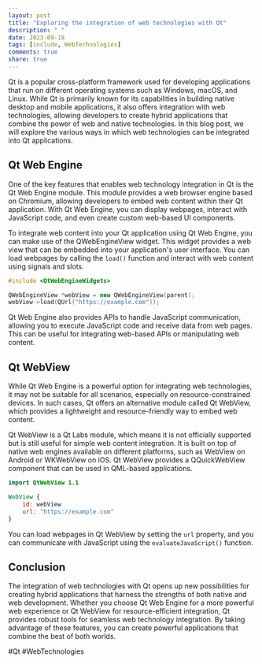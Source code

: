 ```yaml
---
layout: post
title: "Exploring the integration of web technologies with Qt"
description: " "
date: 2023-09-18
tags: [include, WebTechnologies]
comments: true
share: true
---
```


Qt is a popular cross-platform framework used for developing applications that run on different operating systems such as Windows, macOS, and Linux. While Qt is primarily known for its capabilities in building native desktop and mobile applications, it also offers integration with web technologies, allowing developers to create hybrid applications that combine the power of web and native technologies. In this blog post, we will explore the various ways in which web technologies can be integrated into Qt applications.

## Qt Web Engine

One of the key features that enables web technology integration in Qt is the Qt Web Engine module. This module provides a web browser engine based on Chromium, allowing developers to embed web content within their Qt application. With Qt Web Engine, you can display webpages, interact with JavaScript code, and even create custom web-based UI components.

To integrate web content into your Qt application using Qt Web Engine, you can make use of the QWebEngineView widget. This widget provides a web view that can be embedded into your application's user interface. You can load webpages by calling the `load()` function and interact with web content using signals and slots.

```cpp
#include <QtWebEngineWidgets>

QWebEngineView *webView = new QWebEngineView(parent);
webView->load(QUrl("https://example.com"));
```

Qt Web Engine also provides APIs to handle JavaScript communication, allowing you to execute JavaScript code and receive data from web pages. This can be useful for integrating web-based APIs or manipulating web content.

## Qt WebView

While Qt Web Engine is a powerful option for integrating web technologies, it may not be suitable for all scenarios, especially on resource-constrained devices. In such cases, Qt offers an alternative module called Qt WebView, which provides a lightweight and resource-friendly way to embed web content.

Qt WebView is a Qt Labs module, which means it is not officially supported but is still useful for simple web content integration. It is built on top of native web engines available on different platforms, such as WebView on Android or WKWebView on iOS. Qt WebView provides a QQuickWebView component that can be used in QML-based applications.

```qml
import QtWebView 1.1

WebView {
    id: webView
    url: "https://example.com"
}
```

You can load webpages in Qt WebView by setting the `url` property, and you can communicate with JavaScript using the `evaluateJavaScript()` function.

## Conclusion

The integration of web technologies with Qt opens up new possibilities for creating hybrid applications that harness the strengths of both native and web development. Whether you choose Qt Web Engine for a more powerful web experience or Qt WebView for resource-efficient integration, Qt provides robust tools for seamless web technology integration. By taking advantage of these features, you can create powerful applications that combine the best of both worlds.

#Qt #WebTechnologies